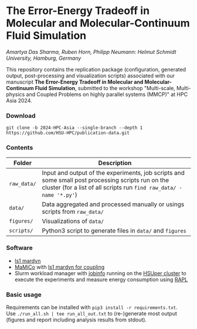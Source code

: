 # The Error-Energy Tradeoff in Molecular and Molecular-Continuum Fluid Simulation
_Amartya Das Sharma, Ruben Horn, Philipp Neumann: Helmut Schmidt University, Hamburg, Germany_

This repository contains the replication package (configuration, generated output, post-processing and visualization scripts) associated with our manuscript **The Error-Energy Tradeoff in Molecular and Molecular-Continuum Fluid Simulation**, submitted to the workshop "Multi-scale, Multi-physics and Coupled Problems on highly parallel systems (MMCP)" at HPC Asia 2024.

### Download
`git clone -b 2024-HPC-Asia --single-branch --depth 1 https://github.com/HSU-HPC/publication-data.git`

### Contents
| Folder | Description |
|---|---|
|`raw_data/`|Input and output of the experiments, job scripts and some small post processing scripts run on the cluster (for a list of all scripts run `find raw_data/ -name '*.py'`)|
|`data/`|Data aggregated and processed manually or usings scripts from `raw_data/`|
|`figures/`|Visualizations of `data/`|
|`scripts/`|Python3 script to generate files in `data/` and `figures`|

### Software
+ [ls1 mardyn](https://github.com/ls1mardyn/ls1-mardyn/tree/baca393d7)
+ [MaMiCo](https://github.com/HSU-HPC/MaMiCo/tree/3e516cc3) with [ls1 mardyn for coupling](https://github.com/ls1mardyn/ls1-mardyn/tree/31e1e4819)
+ Slurm workload manager with [jobinfo](https://github.com/birc-aeh/slurm-utils/tree/master) running on the [HSUper cluster](https://www.hsu-hh.de/hpc/en/hsuper/) to execute the experiments and measure energy consumption using [RAPL](https://github.com/SchedMD/slurm/blob/master/src/plugins/acct_gather_energy/rapl/acct_gather_energy_rapl.c)

### Basic usage
Requirements can be installed with `pip3 install -r requirements.txt`.  
Use `./run_all.sh | tee run_all_out.txt` to (re-)generate most output (figures and report including analysis results from stdout).

